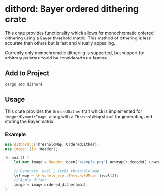 # dithord: Bayer ordered dithering crate

This crate provides functionality which allows for monochromatic ordered dithering using a Bayer threshold matrix. This method of dithering is less accurate than others but is fast and visually appealing.

Currently only monochromatic dithering is supported, but support for arbitrary palettes could be considered as a feature.

## Add to Project
```sh
cargo add dithord
```

## Usage

This crate provides the `OrderedDither` trait which is implemented for `image::DynamicImage`, along with a `ThresholdMap` struct for generating and storing the Bayer matrix.

### Example
```rs
use dithord::{ThresholdMap, OrderedDither};
use image::{io::Reader};

fn main() {
    let mut image = Reader::open("example.png").unwrap().decode().unwrap();

    // Generate level 2 (8x8) threshold map
    let map = threshold_map::ThresholdMap::level(2);
    // Apply dither
    image = image.ordered_dither(map);
}
```
